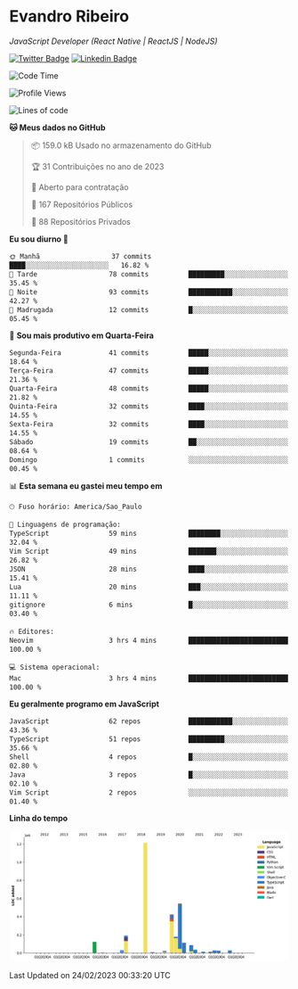 # Evandro **Ribeiro**

*JavaScript Developer (React Native | ReactJS | NodeJS)*

[![Twitter Badge](https://img.shields.io/badge/-@ribeiroevandro-201B2D?style=flat-square&labelColor=201B2D&logo=twitter&logoColor=white&link=https://twitter.com/ribeiroevandro)](https://twitter.com/ribeiroevandro) 
[![Linkedin Badge](https://img.shields.io/badge/-Evandro%20Ribeiro-201B2D?style=flat-square&logo=Linkedin&logoColor=white&link=https://www.linkedin.com/in/ribeiroevandro)](https://www.linkedin.com/in/ribeiroevandro) 


<!--START_SECTION:waka-->
![Code Time](http://img.shields.io/badge/Code%20Time-3%2C118%20hrs%2039%20mins-blue)

![Profile Views](http://img.shields.io/badge/Visualizac%C3%B5es%20do%20perfil-26-blue)

![Lines of code](https://img.shields.io/badge/Desde%20o%20Hello%20World%20eu%20escrevi-2.8%20million%20linhas%20de%20c%C3%B3digo-blue)

**🐱 Meus dados no GitHub** 

> 📦 159.0 kB Usado no armazenamento do GitHub 
 > 
> 🏆 31 Contribuições no ano de 2023
 > 
> 💼 Aberto para contratação
 > 
> 📜 167 Repositórios Públicos 
 > 
> 🔑 88 Repositórios Privados 
 > 
**Eu sou diurno 🐤** 

```text
🌞 Manhã                  37 commits          ████░░░░░░░░░░░░░░░░░░░░░   16.82 % 
🌆 Tarde                  78 commits          █████████░░░░░░░░░░░░░░░░   35.45 % 
🌃 Noite                  93 commits          ███████████░░░░░░░░░░░░░░   42.27 % 
🌙 Madrugada              12 commits          █░░░░░░░░░░░░░░░░░░░░░░░░   05.45 % 
```
📅 **Sou mais produtivo em Quarta-Feira** 

```text
Segunda-Feira            41 commits          █████░░░░░░░░░░░░░░░░░░░░   18.64 % 
Terça-Feira              47 commits          █████░░░░░░░░░░░░░░░░░░░░   21.36 % 
Quarta-Feira             48 commits          █████░░░░░░░░░░░░░░░░░░░░   21.82 % 
Quinta-Feira             32 commits          ████░░░░░░░░░░░░░░░░░░░░░   14.55 % 
Sexta-Feira              32 commits          ████░░░░░░░░░░░░░░░░░░░░░   14.55 % 
Sábado                   19 commits          ██░░░░░░░░░░░░░░░░░░░░░░░   08.64 % 
Domingo                  1 commits           ░░░░░░░░░░░░░░░░░░░░░░░░░   00.45 % 
```


📊 **Esta semana eu gastei meu tempo em** 

```text
🕑︎ Fuso horário: America/Sao_Paulo

💬 Linguagens de programação: 
TypeScript               59 mins             ████████░░░░░░░░░░░░░░░░░   32.04 % 
Vim Script               49 mins             ███████░░░░░░░░░░░░░░░░░░   26.82 % 
JSON                     28 mins             ████░░░░░░░░░░░░░░░░░░░░░   15.41 % 
Lua                      20 mins             ███░░░░░░░░░░░░░░░░░░░░░░   11.11 % 
gitignore                6 mins              █░░░░░░░░░░░░░░░░░░░░░░░░   03.40 % 

🔥 Editores: 
Neovim                   3 hrs 4 mins        █████████████████████████   100.00 % 

💻 Sistema operacional: 
Mac                      3 hrs 4 mins        █████████████████████████   100.00 % 
```

**Eu geralmente programo em JavaScript** 

```text
JavaScript               62 repos            ███████████░░░░░░░░░░░░░░   43.36 % 
TypeScript               51 repos            █████████░░░░░░░░░░░░░░░░   35.66 % 
Shell                    4 repos             █░░░░░░░░░░░░░░░░░░░░░░░░   02.80 % 
Java                     3 repos             █░░░░░░░░░░░░░░░░░░░░░░░░   02.10 % 
Vim Script               2 repos             ░░░░░░░░░░░░░░░░░░░░░░░░░   01.40 % 
```



**Linha do tempo**

![Lines of Code chart](https://raw.githubusercontent.com/ribeiroevandro/ribeiroevandro/main/assets/bar_graph.png)


 Last Updated on 24/02/2023 00:33:20 UTC
<!--END_SECTION:waka-->
